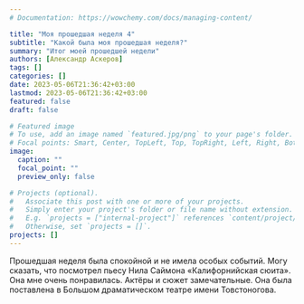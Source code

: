 ```yaml
---
# Documentation: https://wowchemy.com/docs/managing-content/

title: "Моя прошедшая неделя 4"
subtitle: "Какой была моя прошедшая неделя?"
summary: "Итог моей прошедшей недели"
authors: [Александр Аскеров]
tags: []
categories: []
date: 2023-05-06T21:36:42+03:00
lastmod: 2023-05-06T21:36:42+03:00
featured: false
draft: false

# Featured image
# To use, add an image named `featured.jpg/png` to your page's folder.
# Focal points: Smart, Center, TopLeft, Top, TopRight, Left, Right, BottomLeft, Bottom, BottomRight.
image:
  caption: ""
  focal_point: ""
  preview_only: false

# Projects (optional).
#   Associate this post with one or more of your projects.
#   Simply enter your project's folder or file name without extension.
#   E.g. `projects = ["internal-project"]` references `content/project/deep-learning/index.md`.
#   Otherwise, set `projects = []`.
projects: []
---
```


Прошедшая неделя была спокойной и не имела особых событий. Могу сказать, что посмотрел пьесу Нила Саймона «Калифорнийская сюита». Она мне очень понравилась. Актёры и сюжет замечательные. Она была поставлена в Большом драматическом театре имени Товстоногова.

